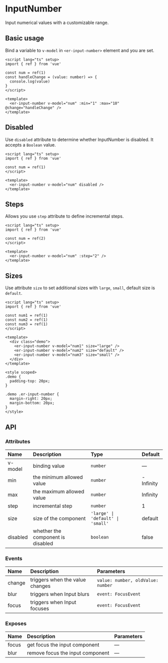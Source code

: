 # InputNumber

Input numerical values with a customizable range.

## Basic usage

Bind a variable to `v-model` in `<er-input-number>` element and you are set.

```vue preview
<script lang="ts" setup>
import { ref } from 'vue'

const num = ref(1)
const handleChange = (value: number) => {
  console.log(value)
}
</script>

<template>
  <er-input-number v-model="num" :min="1" :max="10" @change="handleChange" />
</template>
```

## Disabled

Use `disabled` attribute to determine whether InputNumber is disabled. It accepts a `Boolean` value.

```vue preview
<script lang="ts" setup>
import { ref } from 'vue'

const num = ref(1)
</script>

<template>
  <er-input-number v-model="num" disabled />
</template>
```

## Steps

Allows you use `step` attribute to define incremental steps.

```vue preview
<script lang="ts" setup>
import { ref } from 'vue'

const num = ref(2)
</script>

<template>
  <er-input-number v-model="num" :step="2" />
</template>
```

## Sizes

Use attribute `size` to set additional sizes with `large`, `small`, default size is `default`.

```vue preview
<script lang="ts" setup>
import { ref } from 'vue'

const num1 = ref(1)
const num2 = ref(1)
const num3 = ref(1)
</script>

<template>
  <div class="demo">
    <er-input-number v-model="num1" size="large" />
    <er-input-number v-model="num2" size="default" />
    <er-input-number v-model="num3" size="small" />
  </div>
</template>

<style scoped>
.demo {
  padding-top: 20px;
}

.demo .er-input-number {
  margin-right: 20px;
  margin-bottom: 20px;
}
</style>
```

## API

### Attributes

| Name     | Description                       | Type                              | Default   |
| :------- | :-------------------------------- | :-------------------------------- | :-------- |
| v-model  | binding value                     | `number`                          | —         |
| min      | the minimum allowed value         | `number`                          | -Infinity |
| max      | the maximum allowed value         | `number`                          | Infinity  |
| step     | incremental step                  | `number`                          | 1         |
| size     | size of the component             | `'large' \| 'default' \| 'small'` | default   |
| disabled | whether the component is disabled | `boolean`                         | false     |

### Events

| Name   | Description                     | Parameters                        |
| :----- | :------------------------------ | :-------------------------------- |
| change | triggers when the value changes | `value: number, oldValue: number` |
| blur   | triggers when Input blurs       | `event: FocusEvent`               |
| focus  | triggers when Input focuses     | `event: FocusEvent`               |

### Exposes

| Name  | Description                      | Parameters |
| :---- | :------------------------------- | :--------- |
| focus | get focus the input component    | —          |
| blur  | remove focus the input component | —          |
